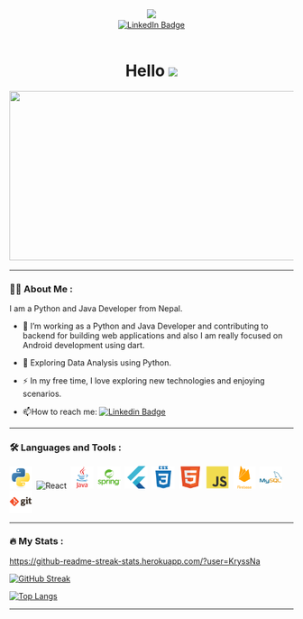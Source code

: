 
<div id="header" align="center">
  <img src="https://media.giphy.com/media/M9gbBd9nbDrOTu1Mqx/giphy.gif" width="100"/>


<div id="badges">
  <a href="https://www.linkedin.com/in/kryssna/">
    <img src="https://img.shields.io/badge/LinkedIn-blue?style=for-the-badge&logo=KryssNa&logoColor=white" alt="LinkedIn Badge"/>
  </a>
 </div>
  <img src="https://komarev.com/ghpvc/?username=KryssNa&style=flat-square&color=blue" alt=""/>
  <h1>
    Hello
    <img src="https://media.giphy.com/media/hvRJCLFzcasrR4ia7z/giphy.gif" width="30px"/>
</h1>
  </div>
  
  <div align="center">
  <img src="https://media.giphy.com/media/dWesBcTLavkZuG35MI/giphy.gif" width="600" height="300"/>
</div>

---

### :woman_technologist: About Me :

I am a Python and Java Developer from Nepal.

- :telescope: I’m working as a Python and Java Developer and contributing to backend for building web applications and also I am really focused on Android development using dart.

- :seedling: Exploring Data Analysis using Python.

- :zap: In my free time, I love exploring new technologies and enjoying scenarios.

- :mailbox:How to reach me: [![Linkedin Badge](https://img.shields.io/badge/-KryssNa-blue?style=flat&logo=Linkedin&logoColor=white)](https://www.linkedin.com/in/kryssna/)


---

### :hammer_and_wrench: Languages and Tools :

<div>
   <img src="https://github.com/devicons/devicon/blob/master/icons/python/python-original.svg" title="Python" alt="Python" width="40" height="40"/>&nbsp;
  <img src="https://cdn.jsdelivr.net/gh/devicons/devicon/icons/react/react-original.svg" title="React" alt="React" width="40" height="40"/>&nbsp;
  <img src="https://github.com/devicons/devicon/blob/master/icons/java/java-original-wordmark.svg" title="Java" alt="Java" width="40" height="40"/>&nbsp;
  <img src="https://github.com/devicons/devicon/blob/master/icons/spring/spring-original-wordmark.svg" title="Spring" alt="Spring" width="40" height="40"/>&nbsp;
  <img src="https://github.com/devicons/devicon/blob/master/icons/flutter/flutter-original.svg" title="Flutter" alt="Flutter" width="40" height="40"/>&nbsp;
  <img src="https://github.com/devicons/devicon/blob/master/icons/css3/css3-plain-wordmark.svg"  title="CSS3" alt="CSS" width="40" height="40"/>&nbsp;
  <img src="https://github.com/devicons/devicon/blob/master/icons/html5/html5-original.svg" title="HTML5" alt="HTML" width="40" height="40"/>&nbsp;
  <img src="https://github.com/devicons/devicon/blob/master/icons/javascript/javascript-original.svg" title="JavaScript" alt="JavaScript" width="40" height="40"/>&nbsp;
  <img src="https://github.com/devicons/devicon/blob/master/icons/firebase/firebase-plain-wordmark.svg" title="Firebase" alt="Firebase" width="40" height="40"/>&nbsp;
  <img src="https://github.com/devicons/devicon/blob/master/icons/mysql/mysql-original-wordmark.svg" title="MySQL"  alt="MySQL" width="40" height="40"/>&nbsp;
  <img src="https://github.com/devicons/devicon/blob/master/icons/git/git-original-wordmark.svg" title="Git" alt="Git" width="40" height="40"/>
</div>

---

### :fire: My Stats :

https://github-readme-streak-stats.herokuapp.com/?user=KryssNa

[![GitHub Streak](http://github-readme-streak-stats.herokuapp.com?user=KryssNa&theme=dark&hide_border=true&border_radius=4.2)](https://git.io/streak-stats)

[![Top Langs](https://github-readme-stats.vercel.app/api/top-langs/?username=KryssNa&layout=compact&theme=vision-friendly-dark)](https://github.com/KryssNa/github-readme-stats)


---
